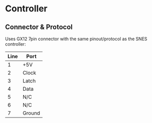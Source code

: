 # Controller

## Connector & Protocol

Uses GX12 7pin connector with the same pinout/protocol as the SNES controller:

|  Line |  Port |
|-------|-------|
|   1   |  +5V  |
|   2   | Clock |
|   3   | Latch |
|   4   | Data  |
|   5   |  N/C  |
|   6   |  N/C  |
|   7   | Ground|
